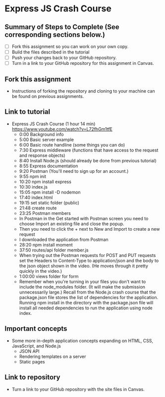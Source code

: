 # Express JS Crash Course

## Summary of Steps to Complete (See corresponding sections below.)
- [ ] Fork this assignment so you can work on your own copy.
- [ ] Build the files described in the tutorial
- [ ] Push your changes back to your GitHub repository.
- [ ] Turn in a link to your GitHub repository for this assignment in Canvas.

## Fork this assignment

* Instructions of forking the repository and cloning to your machine can be found on previous assignments.

## Link to tutorial

* Express JS Crash Course (1 hour 14 min) https://www.youtube.com/watch?v=L72fhGm1tfE
  * 0:00 Background info
  * 5:00 Basic server example
  * 6:00 Basic route handline (some things you can do)
  * 7:30 Express middleware (functions that have access to the request and response objects)
  * 8:40 Install Node.js (should already be done from previous tutorial)
  * 8:55 Express documentation
  * 9:20 Postman (You'll need to sign up for an account.)
  * 9:55 npm init
  * 10:20 npm install express
  * 10:30 index.js
  * 15:05 npm install -D nodemon
  * 17:40 index.html
  * 19:15 set static folder (public)
  * 21:48 create route
  * 23:25 Postman members
   * In Postman in the Get started with Postman screen you need to choose Import an existing file and close the popup.
   * Then you need to click the + next to New and Import to create a new request
   * I downloaded the application from Postman
  * 28:20 npm install moment
  * 37:50 routes/api folder member.js
  * When trying out the Postman requests for POST and PUT requests set the Headers to Content-Type to application/json and the body to the json object shown in the video. (He moves through it pretty quickly in the video.)
  * 1:00:00 views folder for form
  * Remember when you're turning in your files you don't want to include the node_modules folder. (It will make the submission unnecessarily large.) Recall from the Node.js crash course that the package.json file stores the list of dependencies for the application. Running npm install in the directory with the package.json file will install all needed dependencies to run the application using node index.

## Important concepts

* Some more in-depth application concepts expanding on HTML, CSS, JavaScript, and Node.js
  * JSON API
  * Rendering templates on a server
  * Static pages

## Link to repository

* Turn a link to your GitHub repository with the site files in Canvas.
